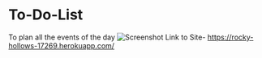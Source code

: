 # To-Do-List
To plan all the events of the day
![Screenshot](https://user-images.githubusercontent.com/86323672/169901728-88b00b18-5b05-48da-94e1-4ace028ccf0a.png)
Link to Site- https://rocky-hollows-17269.herokuapp.com/

